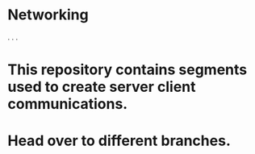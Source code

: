 # Networking
.
.
.
# This repository contains segments used to create server client communications.
# Head over to different branches.
